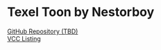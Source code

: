 # Texel Toon by Nestorboy
[GitHub Repository (TBD)](https://github.com/Nestorboy/)  
[VCC Listing](https://nestorboy.github.io/Nessie-VPM/)